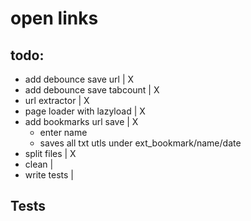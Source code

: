 # open links

## todo:
- add debounce save url             | X
- add debounce save tabcount        | X
- url extractor                     | X
- page loader with lazyload         | X
- add bookmarks url save            | X
    - enter name                
    - saves all txt utls under ext_bookmark/name/date
- split files                       | X
- clean                             | 
- write tests                       |  


## Tests
